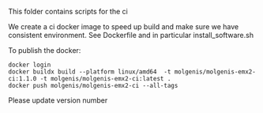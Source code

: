 This folder contains scripts for the ci

We create a ci docker image to speed up build and make sure we have consistent environment.
See Dockerfile and in particular install_software.sh

To publish the docker:

```
docker login
docker buildx build --platform linux/amd64  -t molgenis/molgenis-emx2-ci:1.1.0 -t molgenis/molgenis-emx2-ci:latest .
docker push molgenis/molgenis-emx2-ci --all-tags
```

Please update version number